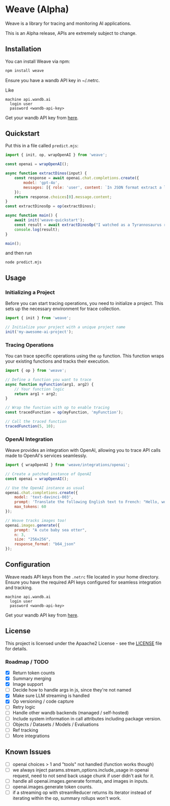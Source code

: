 # Weave (Alpha)

Weave is a library for tracing and monitoring AI applications.

This is an Alpha release, APIs are extremely subject to change.

## Installation

You can install Weave via npm:

```bash
npm install weave
```

Ensure you have a wandb API key in ~/.netrc.

Like

```
machine api.wandb.ai
  login user
  password <wandb-api-key>
```

Get your wandb API key from [here](https://wandb.ai/authorize).

## Quickstart

Put this in a file called `predict.mjs`:

```javascript
import { init, op, wrapOpenAI } from 'weave';

const openai = wrapOpenAI();

async function extractDinos(input) {
    const response = await openai.chat.completions.create({
        model: 'gpt-4o',
        messages: [{ role: 'user', content: `In JSON format extract a list of 'dinosaurs', with their 'name', their 'common_name', and whether its 'diet' is a herbivore or carnivore: ${input}` }],
    });
    return response.choices[0].message.content;
}
const extractDinosOp = op(extractDinos);

async function main() {
    await init('weave-quickstart');
    const result = await extractDinosOp("I watched as a Tyrannosaurus rex (T. rex) chased after a Triceratops (Trike), both carnivore and herbivore locked in an ancient dance. Meanwhile, a gentle giant Brachiosaurus (Brachi) calmly munched on treetops, blissfully unaware of the chaos below.");
    console.log(result);
}

main();
```

and then run

```
node predict.mjs
```

## Usage

### Initializing a Project

Before you can start tracing operations, you need to initialize a project. This sets up the necessary environment for trace collection.

```javascript
import { init } from 'weave';

// Initialize your project with a unique project name
init('my-awesome-ai-project');
```

### Tracing Operations

You can trace specific operations using the `op` function. This function wraps your existing functions and tracks their execution.

```javascript
import { op } from 'weave';

// Define a function you want to trace
async function myFunction(arg1, arg2) {
    // Your function logic
    return arg1 + arg2;
}

// Wrap the function with op to enable tracing
const tracedFunction = op(myFunction, 'myFunction');

// Call the traced function
tracedFunction(5, 10);
```

### OpenAI Integration

Weave provides an integration with OpenAI, allowing you to trace API calls made to OpenAI's services seamlessly.

```javascript
import { wrapOpenAI } from 'weave/integrations/openai';

// Create a patched instance of OpenAI
const openai = wrapOpenAI();

// Use the OpenAI instance as usual
openai.chat.completions.create({
    model: 'text-davinci-003',
    prompt: 'Translate the following English text to French: "Hello, world!"',
    max_tokens: 60
});

// Weave tracks images too!
openai.images.generate({
    prompt: "A cute baby sea otter",
    n: 3,
    size: "256x256",
    response_format: "b64_json"
});
```


## Configuration

Weave reads API keys from the `.netrc` file located in your home directory. Ensure you have the required API keys configured for seamless integration and tracking.

```
machine api.wandb.ai
  login user
  password <wandb-api-key>
```

Get your wandb API key from [here](https://wandb.ai/authorize).

## License

This project is licensed under the Apaache2 License - see the [LICENSE](../LICENSE) file for details.


### Roadmap / TODO

- [x] Return token counts
- [x] Summary merging
- [x] Image support
- [ ] Decide how to handle args in js, since they're not named
- [x] Make sure LLM streaming is handled
- [x] Op versioning / code capture
- [ ] Retry logic
- [ ] Handle other wandb backends (managed / self-hosted)
- [ ] Include system information in call attributes including package version.
- [ ] Objects / Datasets / Models / Evaluations
- [ ] Ref tracking
- [ ] More integrations

## Known Issues

- [ ] openai choices > 1 and "tools" not handled (function works though)
- [ ] we always inject params.stream_options.include_usage in openai request, need to not send back usage chunk if user didn't ask for it.
- [ ] handle all openai.images.generate formats, and images in inputs.
- [ ] openai.images.generate token counts.
- [ ] if a streaming op with streamReducer returns its iterator instead of iterating within the op, summary rollups won't work.